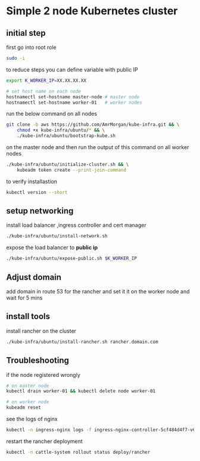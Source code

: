 # Simple 2 node Kubernetes cluster

## initial step

first go into root role
```bash
sudo -i
```

to reduce steps you can define variable with public IP
```bash
export K_WORKER_IP=XX.XX.XX.XX

# set host name on each node
hostnamectl set-hostname master-node # master node
hostnamectl set-hostname worker-01   # worker nodes
```
run the below command on all nodes
```bash
git clone -b aws https://github.com/AmrMorgan/kube-infra.git && \
    chmod +x kube-infra/ubuntu/* && \
    ./kube-infra/ubuntu/bootstrap-kube.sh
```
on the master node and then run the output of this command on all worker nodes
```bash
./kube-infra/ubuntu/initialize-cluster.sh && \
    kubeadm token create --print-join-command
```

to verify installastion
```bash
kubectl version --short
```

## setup networking
install load balancer ,ingress controller and cert manager
```bash
./kube-infra/ubuntu/install-network.sh
```

expose the load balancer to **public ip**
```bash
./kube-infra/ubuntu/expose-public.sh $K_WORKER_IP
```
## Adjust domain 
add domain in route 53 for the rancher and set it it on the worker node and wait for 5 mins

## install tools
install rancher on the cluster
```bash
./kube-infra/ubuntu/install-rancher.sh rancher.domain.com
```

## Troubleshooting 
if the node registered wrongly
```bash
# on master node
kubectl drain worker-01 && kubectl delete node worker-01

# on worker node
kubeadm reset
```
see the logs of nginx
```bash
kubectl -n ingress-nginx logs -f ingress-nginx-controller-5cf484d4f7-v6fj8 -n ingress-nginx
```
restart the rancher deployment
```bash
kubectl -n cattle-system rollout status deploy/rancher
```